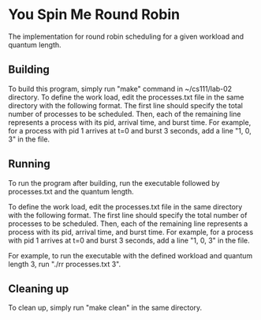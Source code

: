 # You Spin Me Round Robin

The implementation for round robin scheduling for a given workload and quantum length.

## Building

To build this program, simply run "make" command in ~/cs111/lab-02 directory. 
To define the work load, edit the processes.txt file in the same directory with the following format. The first line should specify the total number of processes to be scheduled. Then, each of the remaining line represents a process with its pid, arrival time, and burst time. For example, for a process with pid 1 arrives at t=0 and burst 3 seconds, add a line "1, 0, 3" in the file.

## Running

To run the program after building, run the executable followed by processes.txt and the quantum length.

To define the work load, edit the processes.txt file in the same directory with the following format. The first line should specify the total number of processes to be scheduled. Then, each of the remaining line represents a process with its pid, arrival time, and burst time. For example, for a process with pid 1 arrives at t=0 and burst 3 seconds, add a line "1, 0, 3" in the file.

For example, to run the executable with the defined workload and quantum length 3, run "./rr processes.txt 3". 

## Cleaning up

To clean up, simply run "make clean" in the same directory.

